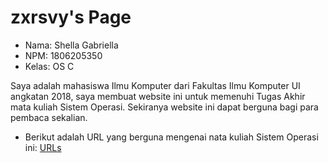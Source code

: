 # zxrsvy's Page

* Nama: Shella Gabriella
* NPM: 1806205350
* Kelas: OS C

Saya adalah mahasiswa Ilmu Komputer dari Fakultas Ilmu Komputer UI angkatan 2018, saya membuat website ini untuk memenuhi Tugas Akhir mata kuliah Sistem Operasi. Sekiranya website ini dapat berguna bagi para pembaca sekalian. 

* Berikut adalah URL yang berguna mengenai nata kuliah Sistem Operasi ini:
[URLs](URLs/)

